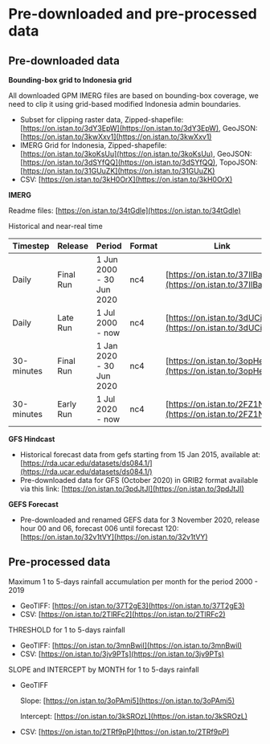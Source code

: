 # Pre-downloaded and pre-processed data

## Pre-downloaded data

**Bounding-box grid to Indonesia grid**

All downloaded GPM IMERG files are based on bounding-box coverage, we need to clip it using grid-based modified Indonesia admin boundaries.

- Subset for clipping raster data, Zipped-shapefile: [https://on.istan.to/3dY3EpW](https://on.istan.to/3dY3EpW), GeoJSON: [https://on.istan.to/3kwXxv1](https://on.istan.to/3kwXxv1)  
- IMERG Grid for Indonesia, Zipped-shapefile: [https://on.istan.to/3koKsUu](https://on.istan.to/3koKsUu), GeoJSON: [https://on.istan.to/3dSYfQQ](https://on.istan.to/3dSYfQQ), TopoJSON: [https://on.istan.to/31GUuZK](https://on.istan.to/31GUuZK) 
- CSV: [https://on.istan.to/3kH0OrX](https://on.istan.to/3kH0OrX) 

**IMERG**

Readme files: [https://on.istan.to/34tGdle](https://on.istan.to/34tGdle)

Historical and near-real time

| Timestep | Release | Period | Format | Link |
| ----------- | ----------- | ----------- | ----------- | ----------- |
| Daily | Final Run | 1 Jun 2000 - 30 Jun 2020 | nc4 | [https://on.istan.to/37IlBaW](https://on.istan.to/37IlBaW) |
| Daily | Late Run | 1 Jul 2000 - now | nc4 | [https://on.istan.to/3dUCiRt](https://on.istan.to/3dUCiRt)  |
| 30-minutes | Final Run | 1 Jan 2020 - 30 Jun  2020 | nc4 | [https://on.istan.to/3opHemb](https://on.istan.to/3opHemb) |
| 30-minutes | Early Run | 1 Jul 2020 - now | nc4 | [https://on.istan.to/2FZ1NEF](https://on.istan.to/2FZ1NEF) |

**GFS Hindcast**

- Historical forecast data from gefs starting from 15 Jan 2015, available at: [https://rda.ucar.edu/datasets/ds084.1/](https://rda.ucar.edu/datasets/ds084.1/) 
- Pre-downloaded data for GFS (October 2020) in GRIB2 format  available via this link: [https://on.istan.to/3pdJtJI](https://on.istan.to/3pdJtJI) 

**GEFS Forecast**

- Pre-downloaded and renamed GEFS data for 3 November 2020, release hour 00 and 06, forecast 006 until forecast 120: [https://on.istan.to/32v1tVY](https://on.istan.to/32v1tVY)


## Pre-processed data

Maximum 1 to 5-days rainfall accumulation per month for the period 2000 - 2019

- GeoTIFF: [https://on.istan.to/37T2gE3](https://on.istan.to/37T2gE3) 
- CSV: [https://on.istan.to/2TlRFc2](https://on.istan.to/2TlRFc2) 

THRESHOLD for 1 to 5-days rainfall

- GeoTIFF: [https://on.istan.to/3mnBwiI](https://on.istan.to/3mnBwiI) 
- CSV: [https://on.istan.to/3jv9PTs](https://on.istan.to/3jv9PTs) 

SLOPE and INTERCEPT by MONTH for 1 to 5-days rainfall

- GeoTIFF

	Slope: [https://on.istan.to/3oPAmi5](https://on.istan.to/3oPAmi5)
	
	Intercept: [https://on.istan.to/3kSROzL](https://on.istan.to/3kSROzL) 

- CSV: [https://on.istan.to/2TRf9pP](https://on.istan.to/2TRf9pP) 

